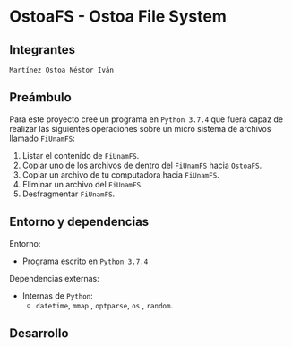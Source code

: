 # OstoaFS - Ostoa File System 

## Integrantes 

```
Martínez Ostoa Néstor Iván 
```

## Preámbulo

Para este proyecto cree un programa en ```Python 3.7.4``` que fuera capaz de realizar las siguientes operaciones sobre un micro sistema de archivos llamado ```FiUnamFS```: 

1. Listar el contenido de ```FiUnamFS```. 
2. Copiar uno de los archivos de dentro del `FiUnamFS` hacia ```OstoaFS```. 
3. Copiar un archivo de tu computadora hacia `FiUnamFS`. 
4. Eliminar un archivo del `FiUnamFS`. 
5. Desfragmentar ```FiUnamFS```. 

## Entorno y dependencias 

Entorno: 

* Programa escrito en ```Python 3.7.4``` 

Dependencias externas: 

* Internas de ```Python```: 
  * ```datetime```,  ```mmap``` , ```optparse```, ```os``` , ```random```.

## Desarrollo 